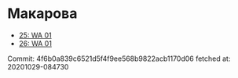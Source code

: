 # Макарова
- [25: WA 01](25.md)
- [26: WA 01](26.md)

Commit: 4f6b0a839c6521d5f4f9ee568b9822acb1170d06
 fetched at: 20201029-084730
